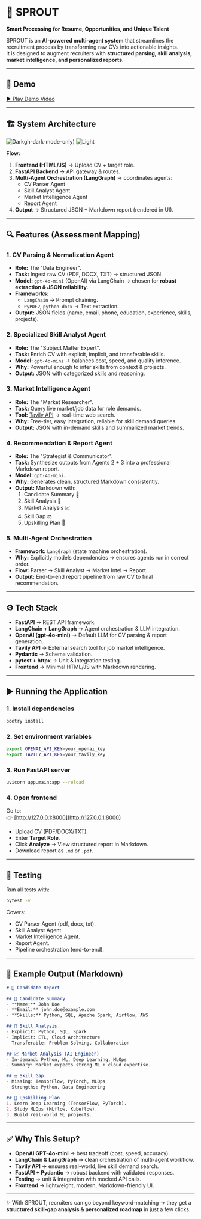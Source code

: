 # 🌱 SPROUT  
**Smart Processing for Resume, Opportunities, and Unique Talent**

SPROUT is an **AI-powered multi-agent system** that streamlines the recruitment process by transforming raw CVs into actionable insights.  
It is designed to augment recruiters with **structured parsing, skill analysis, market intelligence, and personalized reports**.

---

## 🎥 Demo
[▶️ Play Demo Video](docs/demo.mp4)

---

## 🏗️ System Architecture
![Dark](docs/architecture.png)gh-dark-mode-only)
![Light](docs/architecture_for_light_mode.png#gh-light-mode-only)

**Flow:**
1. **Frontend (HTML/JS)** → Upload CV + target role.  
2. **FastAPI Backend** → API gateway & routes.  
3. **Multi-Agent Orchestration (LangGraph)** → coordinates agents:  
   - CV Parser Agent  
   - Skill Analyst Agent  
   - Market Intelligence Agent  
   - Report Agent  
4. **Output** → Structured JSON + Markdown report (rendered in UI).  

---

## 🔍 Features (Assessment Mapping)

### 1. CV Parsing & Normalization Agent
- **Role:** The "Data Engineer".  
- **Task:** Ingest raw CV (PDF, DOCX, TXT) → structured JSON.  
- **Model:** `gpt-4o-mini` (OpenAI) via LangChain → chosen for **robust extraction & JSON reliability**.  
- **Frameworks:**  
  - `LangChain` → Prompt chaining.  
  - `PyPDF2`, `python-docx` → Text extraction.  
- **Output:** JSON fields (name, email, phone, education, experience, skills, projects).  

### 2. Specialized Skill Analyst Agent
- **Role:** The "Subject Matter Expert".  
- **Task:** Enrich CV with explicit, implicit, and transferable skills.  
- **Model:** `gpt-4o-mini` → balances cost, speed, and quality inference.  
- **Why:** Powerful enough to infer skills from context & projects.  
- **Output:** JSON with categorized skills and reasoning.  

### 3. Market Intelligence Agent
- **Role:** The "Market Researcher".  
- **Task:** Query live market/job data for role demands.  
- **Tool:** [Tavily API](https://tavily.com) → real-time web search.  
- **Why:** Free-tier, easy integration, reliable for skill demand queries.  
- **Output:** JSON with in-demand skills and summarized market trends.  

### 4. Recommendation & Report Agent
- **Role:** The "Strategist & Communicator".  
- **Task:** Synthesize outputs from Agents 2 + 3 into a professional Markdown report.  
- **Model:** `gpt-4o-mini`.  
- **Why:** Generates clean, structured Markdown consistently.  
- **Output:** Markdown with:  
  1. Candidate Summary 👤  
  2. Skill Analysis 🧩  
  3. Market Analysis 📈  
  4. Skill Gap ⚖️  
  5. Upskilling Plan 🚀  

### 5. Multi-Agent Orchestration
- **Framework:** `LangGraph` (state machine orchestration).  
- **Why:** Explicitly models dependencies → ensures agents run in correct order.  
- **Flow:** Parser → Skill Analyst → Market Intel → Report.  
- **Output:** End-to-end report pipeline from raw CV to final recommendation.  

---

## ⚙️ Tech Stack
- **FastAPI** → REST API framework.  
- **LangChain + LangGraph** → Agent orchestration & LLM integration.  
- **OpenAI (gpt-4o-mini)** → Default LLM for CV parsing & report generation.  
- **Tavily API** → External search tool for job market intelligence.  
- **Pydantic** → Schema validation.  
- **pytest + httpx** → Unit & integration testing.  
- **Frontend** → Minimal HTML/JS with Markdown rendering.  

---

## ▶️ Running the Application

### 1. Install dependencies
```bash
poetry install
```

### 2. Set environment variables
```bash
export OPENAI_API_KEY=your_openai_key
export TAVILY_API_KEY=your_tavily_key
```

### 3. Run FastAPI server
```bash
uvicorn app.main:app --reload
```

### 4. Open frontend
Go to:  
👉 [http://127.0.0.1:8000](http://127.0.0.1:8000)  

- Upload CV (PDF/DOCX/TXT).  
- Enter **Target Role**.  
- Click **Analyze** → View structured report in Markdown.  
- Download report as `.md` or `.pdf`.  

---

## 🧪 Testing
Run all tests with:

```bash
pytest -v
```

Covers:  
- CV Parser Agent (pdf, docx, txt).  
- Skill Analyst Agent.  
- Market Intelligence Agent.  
- Report Agent.  
- Pipeline orchestration (end-to-end).  

---

## 📝 Example Output (Markdown)

```markdown
# 📄 Candidate Report

## 👤 Candidate Summary
- **Name:** John Doe
- **Email:** john.doe@example.com
- **Skills:** Python, SQL, Apache Spark, Airflow, AWS

## 🧩 Skill Analysis
- Explicit: Python, SQL, Spark
- Implicit: ETL, Cloud Architecture
- Transferable: Problem-Solving, Collaboration

## 📈 Market Analysis (AI Engineer)
- In-demand: Python, ML, Deep Learning, MLOps
- Summary: Market expects strong ML + cloud expertise.

## ⚖️ Skill Gap
- Missing: TensorFlow, PyTorch, MLOps
- Strengths: Python, Data Engineering

## 🚀 Upskilling Plan
1. Learn Deep Learning (TensorFlow, PyTorch).  
2. Study MLOps (MLflow, Kubeflow).  
3. Build real-world ML projects.  
```

---

## ✅ Why This Setup?
- **OpenAI GPT-4o-mini** → best tradeoff (cost, speed, accuracy).  
- **LangChain & LangGraph** → clean orchestration of multi-agent workflow.  
- **Tavily API** → ensures real-world, live skill demand search.  
- **FastAPI + Pydantic** → robust backend with validated responses.  
- **Testing** → unit & integration with mocked API calls.  
- **Frontend** → lightweight, modern, Markdown-friendly UI.  

---

✨ With SPROUT, recruiters can go beyond keyword-matching → they get a **structured skill-gap analysis & personalized roadmap** in just a few clicks.
